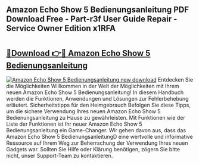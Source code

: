 ## Amazon Echo Show 5 Bedienungsanleitung PDF Download Free - Part-r3f User Guide Repair - Service Owner Edition x1RFA

# <h2><a href="http://df50tm0.blite.top/?on=Amazon+Echo+Show+5+Bedienungsanleitung">🔗Download 👉🔴 Amazon Echo Show 5 Bedienungsanleitung</a></h2>

[![Amazon Echo Show 5 Bedienungsanleitung new download](https://i.imgur.com/lujVjoI.png)](http://df50tm0.blite.top/?on=Amazon+Echo+Show+5+Bedienungsanleitung)
Entdecken Sie die Möglichkeiten Willkommen in der Welt der Möglichkeiten mit Ihrem neuen Amazon Echo Show 5 Bedienungsanleitung! In diesem Handbuch werden die Funktionen, Anwendungen und Lösungen zur Fehlerbehebung erläutert. Sicherheitstipps für den Heimgebrauch Befolgen Sie diese Tipps, um die sichere Verwendung Ihres neuen Amazon Echo Show 5 Bedienungsanleitung zu Hause zu gewährleisten. Mit Funktionen wie der Liste der Funktionen ist Ihr neuer Amazon Echo Show 5 Bedienungsanleitung ein Game-Changer. Wir gehen davon aus, dass das Amazon Echo Show 5 BedienungsanleitungD eine wertvolle und informative Ressource auf Ihrem Weg zur Beherrschung der Verwendung Ihres neuen Gadgets war. Sollten Sie Hilfe oder Klärung benötigen, zögern Sie bitte nicht, unser Support-Team zu kontaktieren.
